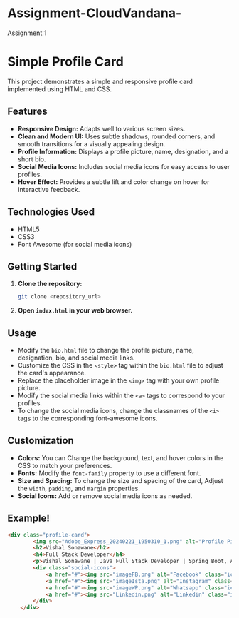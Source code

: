# Assignment-CloudVandana-
Assignment 1
# Simple Profile Card

This project demonstrates a simple and responsive profile card implemented using HTML and CSS.

## Features

* **Responsive Design:** Adapts well to various screen sizes.
* **Clean and Modern UI:** Uses subtle shadows, rounded corners, and smooth transitions for a visually appealing design.
* **Profile Information:** Displays a profile picture, name, designation, and a short bio.
* **Social Media Icons:** Includes social media icons for easy access to user profiles.
* **Hover Effect:** Provides a subtle lift and color change on hover for interactive feedback.

## Technologies Used

* HTML5
* CSS3
* Font Awesome (for social media icons)

## Getting Started

1.  **Clone the repository:**

    ```bash
    git clone <repository_url>
    ```

2.  **Open `index.html` in your web browser.**

## Usage

* Modify the `bio.html` file to change the profile picture, name, designation, bio, and social media links.
* Customize the CSS in the `<style>` tag within the `bio.html` file to adjust the card's appearance.
* Replace the placeholder image in the `<img>` tag with your own profile picture.
* Modify the social media links within the `<a>` tags to correspond to your profiles.
* To change the social media icons, change the classnames of the `<i>` tags to the corresponding font-awesome icons.

## Customization

* **Colors:** You can Change the background, text, and hover colors in the CSS to match your preferences.
* **Fonts:** Modify the `font-family` property to use a different font.
* **Size and Spacing:** To change the size and spacing of the card, Adjust the `width`, `padding`, and `margin` properties.
* **Social Icons:** Add or remove social media icons as needed.


## Example!


```html
<div class="profile-card">
        <img src="Adobe_Express_20240221_1950310_1.png" alt="Profile Picture">
        <h2>Vishal Sonawane</h2>
        <h4>Full Stack Developer</h4>
        <p>Vishal Sonawane | Java Full Stack Developer | Spring Boot, Angular, MySQL | Tech Enthusiast</p>
        <div class="social-icons">
            <a href="#"><img src="imageFB.png" alt="Facebook" class="icon"></a>
            <a href="#"><img src="imageIsta.png" alt="Instagram" class="icon"></a>
            <a href="#"><img src="imageWP.png" alt="Whatsapp" class="icon"></a>
            <a href="#"><img src="Linkedin.png" alt="Linkedin" class="icon"></a>
        </div>
    </div>
